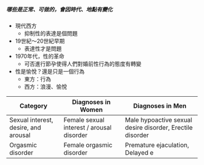 ##### 哪些是正常、可做的，會因時代、地點有變化
- 現代西方
	- 抑制性的表達是個問題
- 19世紀～20世紀早期
	- 表達性才是問題
- 1970年代，性的革命
	- 可否進行節孕使得人們對婚前性行為的態度有轉變
- 性是愉悅？還是只是一個行為
	- 東方：行為
	- 西方：浪漫、愉悅

Category | Diagnoses in Women | Diagnoses in Men
--|--|--
Sexual interest, desire, and arousal | Female sexual interest / arousal disorder | Male hypoactive sexual desire disorder, Erectile disorder
Orgasmic disorder | Female orgasmic disorder | Premature ejaculation, Delayed e